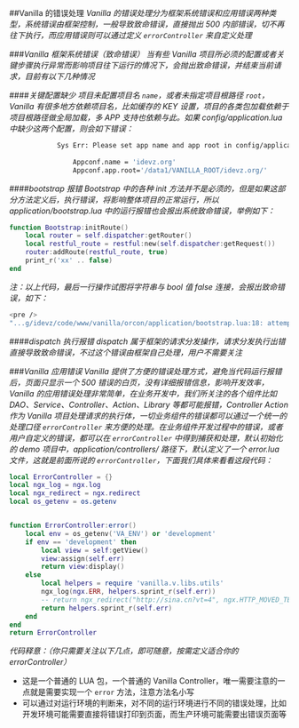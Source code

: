 ##Vanilla 的错误处理
*Vanilla 的错误处理分为框架系统错误和应用错误两种类型，系统错误由框架控制，一般导致致命错误，直接抛出 500 内部错误，切不再往下执行，而应用错误则可以通过定义 `errorController` 来自定义处理*

###*Vanilla 框架系统错误（致命错误）*
*当有些 Vanilla 项目所必须的配置或者关键步骤执行异常而影响项目往下运行的情况下，会抛出致命错误，并结束当前请求，目前有以下几种情况*

####*关键配置缺少*
*项目未配置项目名 `name`，或者未指定项目根路径 `root`，Vanilla 有很多地方依赖项目名，比如缓存的 KEY 设置，项目的各类包加载依赖于项目根路径做全局加载，多 APP 支持也依赖与此。如果 config/application.lua 中缺少这两个配置，则会如下错误：*

```bash
            Sys Err: Please set app name and app root in config/application.lua like:
            
                Appconf.name = 'idevz.org'
                Appconf.app.root='/data1/VANILLA_ROOT/idevz.org/'
```

####*bootstrap 报错*
*Bootstrap 中的各种 init 方法并不是必须的，但是如果这部分方法定义后，执行错误，将影响整体项目的正常运行，所以 application/bootstrap.lua 中的运行报错也会报出系统致命错误，举例如下：*

```lua
function Bootstrap:initRoute()
    local router = self.dispatcher:getRouter()
    local restful_route = restful:new(self.dispatcher:getRequest())
    router:addRoute(restful_route, true)
    print_r('xx' .. false)
end
```

*注：以上代码，最后一行操作试图将字符串与 bool 值 false 连接，会报出致命错误，如下：*

```bash
<pre />
"...g/idevz/code/www/vanilla/orcon/application/bootstrap.lua:18: attempt to concatenate a boolean value"
```

####*dispatch 执行报错*
*dispatch 属于框架的请求分发操作，请求分发执行出错直接导致致命错误，不过这个错误由框架自己处理，用户不需要关注*

###*Vanilla 应用错误*
*Vanilla 提供了方便的错误处理方式，避免当代码运行报错后，页面只显示一个 500 错误的白页，没有详细报错信息，影响开发效率，Vanilla 的应用错误处理非常简单，在业务开发中，我们所关注的各个组件比如 DAO、Service、Controller、Action、Library 等都可能报错，Controller Action 作为 Vanilla 项目处理请求的执行体，一切业务组件的错误都可以通过一个统一的处理口径 `errorController` 来方便的处理。在业务组件开发过程中的错误，或者用户自定义的错误，都可以在 `errorController` 中得到捕获和处理，默认初始化的 demo 项目中，application/controllers/ 路径下，默认定义了一个 error.lua 文件，这就是前面所说的 `errorController`，下面我们具体来看看这段代码：*

```lua
local ErrorController = {}
local ngx_log = ngx.log
local ngx_redirect = ngx.redirect
local os_getenv = os.getenv


function ErrorController:error()
    local env = os_getenv('VA_ENV') or 'development'
    if env == 'development' then
        local view = self:getView()
        view:assign(self.err)
        return view:display()
    else
        local helpers = require 'vanilla.v.libs.utils'
        ngx_log(ngx.ERR, helpers.sprint_r(self.err))
        -- return ngx_redirect("http://sina.cn?vt=4", ngx.HTTP_MOVED_TEMPORARILY)
        return helpers.sprint_r(self.err)
    end
end
return ErrorController
```

*代码释意：（你只需要关注以下几点，即可随意，按需定义适合你的 errorController）*

* 这是一个普通的 LUA 包，一个普通的 Vanilla Controller，唯一需要注意的一点就是需要实现一个 `error` 方法，注意方法名小写
* 可以通过对运行环境的判断来，对不同的运行环境进行不同的错误处理，比如开发环境可能需要直接将错误打印到页面，而生产环境可能需要出错误页面等